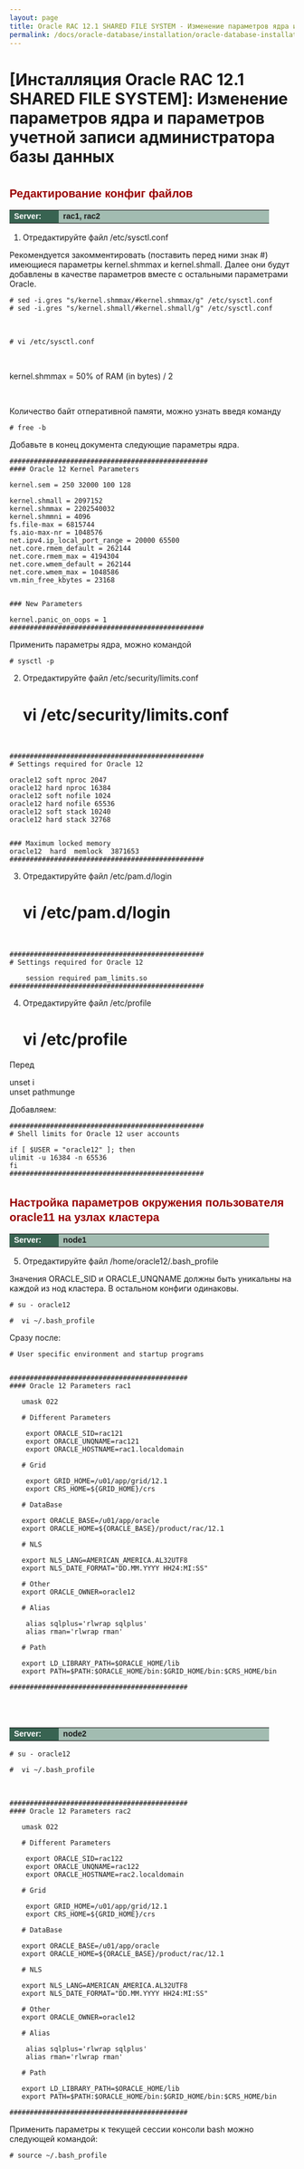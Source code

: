 ```yaml
---
layout: page
title: Oracle RAC 12.1 SHARED FILE SYSTEM - Изменение параметров ядра и параметров учетной записи администратора базы данных
permalink: /docs/oracle-database/installation/oracle-database-installation/distributed/rac/linux/6.7/oracle/12.1/nfs/configure-kernel-parameters-and-user-environments/
---
```



# [Инсталляция Oracle RAC 12.1 SHARED FILE SYSTEM]: Изменение параметров ядра и параметров учетной записи администратора базы данных



<br/>


<span style="font-size: 20px; text-align: left; line-height: 130%; font-family: Arial,Helvetica,sans-serif; color: rgb(153, 0, 0);">
<strong>Редактирование конфиг файлов</strong></span>

<table cellpadding="4" cellspacing="2" align="center" border="0" width="100%">
	<tr>
		<td style="color: rgb(255, 255, 255);" bgcolor="#386351" width="14%"><span style="font-family: Arial,Helvetica,sans-serif; font-size: 14px;"><strong>Server:</strong></span></td>
		<td height="20" bgcolor="#a2bcb1" width="60%"><span style="font-family: Arial,Helvetica,sans-serif; font-size: 14px;"><strong>rac1, rac2</strong></span></td>
	</tr>
</table>


1) Отредактируйте файл  /etc/sysctl.conf

Рекомендуется закомментировать (поставить перед ними знак #) имеющиеся параметры kernel.shmmax и kernel.shmall. Далее они будут добавлены в качестве параметров вместе с остальными параметрами Oracle.

	# sed -i.gres "s/kernel.shmmax/#kernel.shmmax/g" /etc/sysctl.conf
	# sed -i.gres "s/kernel.shmall/#kernel.shmall/g" /etc/sysctl.conf

<br/>

	# vi /etc/sysctl.conf

<br/>

kernel.shmmax = 50% of RAM (in bytes) / 2

<br/>

Количество байт отперативной памяти, можно узнать введя команду

	# free -b


Добавьте в конец документа следующие параметры ядра.

	#################################################
	#### Oracle 12 Kernel Parameters

	kernel.sem = 250 32000 100 128

	kernel.shmall = 2097152
	kernel.shmmax = 2202540032
	kernel.shmmni = 4096
	fs.file-max = 6815744
	fs.aio-max-nr = 1048576
	net.ipv4.ip_local_port_range = 20000 65500
	net.core.rmem_default = 262144
	net.core.rmem_max = 4194304
	net.core.wmem_default = 262144
	net.core.wmem_max = 1048586
	vm.min_free_kbytes = 23168


	### New Parameters

	kernel.panic_on_oops = 1
	################################################

Применить параметры ядра, можно командой

	# sysctl -p



2) Отредактируйте файл /etc/security/limits.conf

	# vi /etc/security/limits.conf

<br/>

	################################################
	# Settings required for Oracle 12

	oracle12 soft nproc 2047
	oracle12 hard nproc 16384
	oracle12 soft nofile 1024
	oracle12 hard nofile 65536
	oracle12 soft stack 10240
	oracle12 hard stack 32768


	### Maximum locked memory
	oracle12  hard  memlock  3871653
	################################################


3) Отредактируйте файл /etc/pam.d/login

	# vi /etc/pam.d/login

<br/>

	################################################
	# Settings required for Oracle 12

		session required pam_limits.so
	################################################

4) Отредактируйте файл /etc/profile

	# vi /etc/profile

Перед  

unset i  
unset pathmunge

Добавляем:


	################################################
	# Shell limits for Oracle 12 user accounts

	if [ $USER = "oracle12" ]; then
	ulimit -u 16384 -n 65536
	fi
	################################################


<br/>

<span style="font-size: 20px; text-align: left; line-height: 130%; font-family: Arial,Helvetica,sans-serif; color: rgb(153, 0, 0);">
<strong>Настройка параметров окружения пользователя oracle11 на узлах кластера</strong></span>

<table cellpadding="4" cellspacing="2" align="center" border="0" width="100%">
	<tr>
		<td style="color: rgb(255, 255, 255);" bgcolor="#386351" width="14%"><span style="font-family: Arial,Helvetica,sans-serif; font-size: 14px;"><strong>Server:</strong></span></td>
		<td height="20" bgcolor="#a2bcb1" width="60%"><span style="font-family: Arial,Helvetica,sans-serif; font-size: 14px;"><strong>node1</strong></span></td>
	</tr>
</table>


5) Отредактируйте файл /home/oracle12/.bash_profile

Значения ORACLE_SID и ORACLE_UNQNAME должны быть уникальны на каждой из нод кластера. В остальном конфиги одинаковы.


	# su - oracle12

	#  vi ~/.bash_profile

Сразу после:

	# User specific environment and startup programs


	############################################
	#### Oracle 12 Parameters rac1

	   umask 022

	   # Different Parameters

	    export ORACLE_SID=rac121
	    export ORACLE_UNQNAME=rac121
	    export ORACLE_HOSTNAME=rac1.localdomain

	   # Grid

	    export GRID_HOME=/u01/app/grid/12.1
	    export CRS_HOME=${GRID_HOME}/crs

	   # DataBase

	   export ORACLE_BASE=/u01/app/oracle
	   export ORACLE_HOME=${ORACLE_BASE}/product/rac/12.1

	   # NLS

	   export NLS_LANG=AMERICAN_AMERICA.AL32UTF8
	   export NLS_DATE_FORMAT="DD.MM.YYYY HH24:MI:SS"

	   # Other
	   export ORACLE_OWNER=oracle12

	   # Alias

	    alias sqlplus='rlwrap sqlplus'
	    alias rman='rlwrap rman'

	   # Path

	   export LD_LIBRARY_PATH=$ORACLE_HOME/lib
	   export PATH=$PATH:$ORACLE_HOME/bin:$GRID_HOME/bin:$CRS_HOME/bin

	############################################


<br/><br/>

<table cellpadding="4" cellspacing="2" align="center" border="0" width="100%">
	<tr>
		<td style="color: rgb(255, 255, 255);" bgcolor="#386351" width="14%"><span style="font-family: Arial,Helvetica,sans-serif; font-size: 14px;"><strong>Server:</strong></span></td>
		<td height="20" bgcolor="#a2bcb1" width="60%"><span style="font-family: Arial,Helvetica,sans-serif; font-size: 14px;"><strong>node2</strong></span></td>
	</tr>
</table>

	# su - oracle12

	#  vi ~/.bash_profile

<br/>

	############################################
	#### Oracle 12 Parameters rac2

	   umask 022

	   # Different Parameters

		export ORACLE_SID=rac122
		export ORACLE_UNQNAME=rac122
		export ORACLE_HOSTNAME=rac2.localdomain

	   # Grid

		export GRID_HOME=/u01/app/grid/12.1
		export CRS_HOME=${GRID_HOME}/crs

	   # DataBase

	   export ORACLE_BASE=/u01/app/oracle
	   export ORACLE_HOME=${ORACLE_BASE}/product/rac/12.1

	   # NLS

	   export NLS_LANG=AMERICAN_AMERICA.AL32UTF8
	   export NLS_DATE_FORMAT="DD.MM.YYYY HH24:MI:SS"

	   # Other
	   export ORACLE_OWNER=oracle12

	   # Alias

		alias sqlplus='rlwrap sqlplus'
		alias rman='rlwrap rman'

	   # Path

	   export LD_LIBRARY_PATH=$ORACLE_HOME/lib
	   export PATH=$PATH:$ORACLE_HOME/bin:$GRID_HOME/bin:$CRS_HOME/bin

	############################################

Применить параметры к текущей сессии консоли bash можно следующей командой:

	# source ~/.bash_profile
